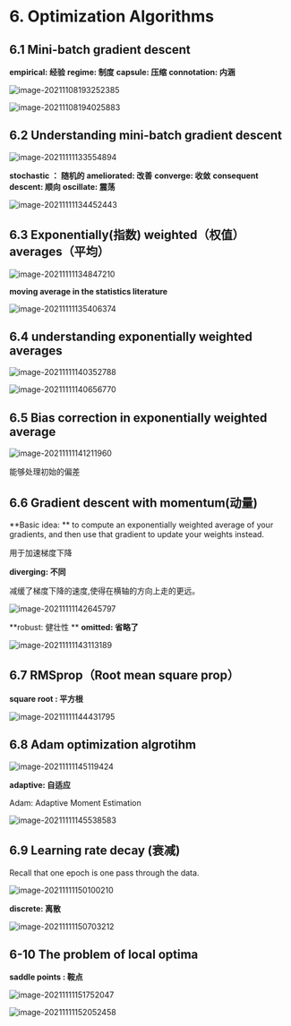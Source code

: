 # 6. Optimization Algorithms

## 6.1 Mini-batch gradient descent

 **empirical: 经验** **regime: 制度** **capsule: 压缩** **connotation: 内涵**

![image-20211108193252385](../../pictures/DL6-1-1.png)

![image-20211108194025883](../../pictures/DL6-1-2.png)

## 6.2 Understanding mini-batch gradient descent 

![image-20211111133554894](../../pictures/DL6-2-1.png)

**stochastic ： 随机的** **ameliorated: 改善** **converge: 收敛** **consequent descent: 顺向** **oscillate: 震荡**

![image-20211111134452443](../../pictures/DL6-2-2.png)

## 6.3 Exponentially(指数) weighted（权值） averages（平均）

![image-20211111134847210](../../pictures/DL6-3-1.png)

**moving average in the statistics literature**

![image-20211111135406374](../../pictures/DL6-3-2.png)

## 6.4 understanding exponentially weighted averages

![image-20211111140352788](../../pictures/DL6-4-1.png)

![image-20211111140656770](../../pictures/DL6-4-2.png)

## 6.5 Bias correction in exponentially weighted average

![image-20211111141211960](../../pictures/DL6-5-1.png)

能够处理初始的偏差

## 6.6 Gradient descent with momentum(动量)

**Basic idea: ** to compute an exponentially weighted average of your gradients, and then use that gradient to update your weights instead.

用于加速梯度下降

**diverging: 不同**

减缓了梯度下降的速度,使得在横轴的方向上走的更远。

![image-20211111142645797](../../pictures/DL6-6-1.png)

**robust: 健壮性 **  **omitted: 省略了**

![image-20211111143113189](../../pictures/DL6-6-2.png)

## 6.7 RMSprop（Root mean square prop）

**square root : 平方根**

![image-20211111144431795](../../pictures/DL6-7-1.png)



## 6.8 Adam optimization algrotihm

![image-20211111145119424](../../pictures/DL6-8-1.png)

**adaptive: 自适应**

Adam: Adaptive Moment Estimation

![image-20211111145538583](../../pictures/DL6-8-2.png)



## 6.9 Learning rate decay (衰减)

Recall that one epoch is one pass through the data.

![image-20211111150100210](../../pictures/DL6-9-1.png)

**discrete: 离散**

![image-20211111150703212](../../pictures/DL6-9-2.png)

## 6-10  The problem of local optima 

**saddle points : 鞍点**

![image-20211111151752047](../../pictures/DL6-10-1.png)

![image-20211111152052458](../../pictures/DL6-10-2.png)







































